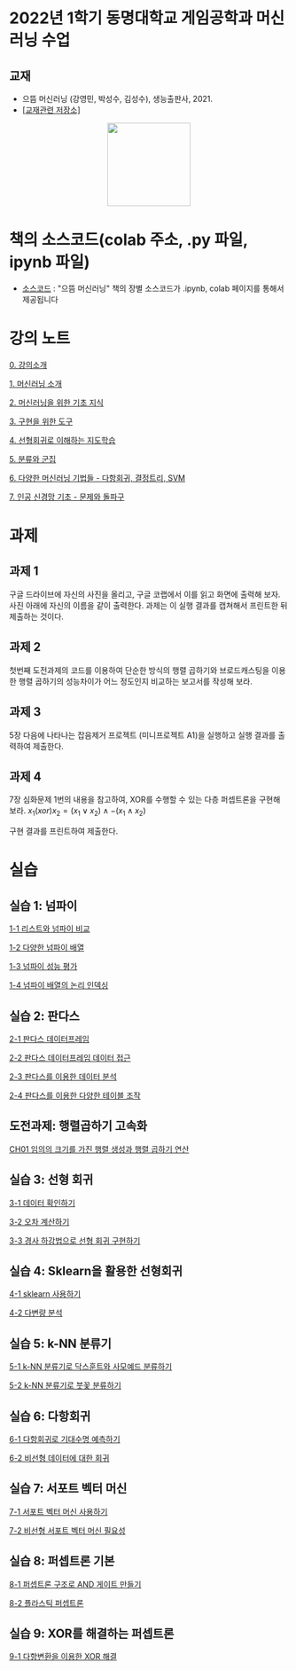 # 2022년 1학기 동명대학교 게임공학과 머신러닝 수업

## 교재 

 * 으뜸 머신러닝 (강영민, 박성수, 김성수), 생능출판사, 2021.
 * [[교재관련 저장소]](http://github.com/dknife/ML)
<p align="center">
  <img src="https://github.com/dknife/ML/raw/main/image/PrimeML_cover.png" width=150px>
</p>

# 책의 소스코드(colab 주소, .py 파일, ipynb 파일)
* [소스코드](https://github.com/dknife/ML/tree/main/Source/README.md)
: "으뜸 머신러닝" 책의 장별 소스코드가 .ipynb, colab 페이지를 통해서 제공됩니다


# 강의 노트

[0. 강의소개](https://github.com/dknife/2022MLClass/raw/main/LectureNotes/00_%EC%9C%BC%EB%9C%B8%20%EB%A8%B8%EC%8B%A0%EB%9F%AC%EB%8B%9D_%EA%B0%95%EC%9D%98%EC%9E%90%EC%95%88%EB%82%B4%EC%84%9C.pdf)

[1. 머신러닝 소개](https://github.com/dknife/2022MLClass/raw/main/LectureNotes/01%EC%9E%A5_%EB%A8%B8%EC%8B%A0%EB%9F%AC%EB%8B%9D%EC%9D%B4%EB%9E%80.pdf)

[2. 머신러닝을 위한 기초 지식](https://github.com/dknife/2022MLClass/raw/main/LectureNotes/02%EC%9E%A5_%EB%A8%B8%EC%8B%A0%EB%9F%AC%EB%8B%9D%EC%9D%84%20%EC%9C%84%ED%95%9C%20%EA%B8%B0%EC%B4%88%EC%A7%80%EC%8B%9D.pdf)

[3. 구현을 위한 도구](https://github.com/dknife/2022MLClass/raw/main/LectureNotes/03%EC%9E%A5_%EA%B5%AC%ED%98%84%EC%9D%84%EC%9C%84%ED%95%9C%20%EB%8F%84%EA%B5%AC.pdf)

[4. 선형회귀로 이해하는 지도학습](https://github.com/dknife/2022MLClass/raw/main/LectureNotes/04%EC%9E%A5_%EC%84%A0%ED%98%95%20%ED%9A%8C%EA%B7%80%EB%A1%9C%20%EC%9D%B4%ED%95%B4%ED%95%98%EB%8A%94%20%EC%A7%80%EB%8F%84%ED%95%99%EC%8A%B5.pdf)


[5. 분류와 군집](https://github.com/dknife/2022MLClass/raw/main/LectureNotes/05%EC%9E%A5_%EB%B6%84%EB%A5%98%EC%99%80%20%EA%B5%B0%EC%A7%91%ED%99%94%EB%A1%9C%20%EC%9D%B4%ED%95%B4%ED%95%98%EB%8A%94%20%EC%A7%80%EB%8F%84%20%ED%95%99%EC%8A%B5%EA%B3%BC%20%EB%B9%84%EC%A7%80%EB%8F%84%20%ED%95%99%EC%8A%B5.pdf)

[6. 다양한 머신러닝 기법들 - 다항회귀, 결정트리, SVM](https://github.com/dknife/2022MLClass/raw/main/LectureNotes/06%EC%9E%A5_%EB%8B%A4%EC%96%91%ED%95%9C%20%EB%A8%B8%EC%8B%A0%EB%9F%AC%EB%8B%9D%20%EA%B8%B0%EB%B2%95%EB%93%A4%20-%20%EB%8B%A4%ED%95%AD%20%ED%9A%8C%EA%B7%80%2C%20%EA%B2%B0%EC%A0%95%20%ED%8A%B8%EB%A6%AC%2C%20SVM.pdf)

[7. 인공 신경망 기초 - 문제와 돌파구](https://github.com/dknife/2022MLClass/raw/main/LectureNotes/07%EC%9E%A5_%EC%9D%B8%EA%B3%B5%20%EC%8B%A0%EA%B2%BD%EB%A7%9D%20%EA%B8%B0%EC%B4%88%20-%20%EB%AC%B8%EC%A0%9C%EC%99%80%20%EB%8F%8C%ED%8C%8C%EA%B5%AC.pdf)

# 과제

## 과제 1
구글 드라이브에 자신의 사진을 올리고, 구글 코랩에서 이를 읽고 화면에 출력해 보자. 사진 아래에 자신의 이름을 같이 출력한다. 과제는 이 실행 결과를 캡쳐해서 프린트한 뒤 제출하는 것이다.

## 과제 2
첫번째 도전과제의 코드를 이용하여 단순한 방식의 행렬 곱하기와 브로드캐스팅을 이용한 행렬 곱하기의 성능차이가 어느 정도인지 비교하는 보고서를 작성해 보라.

## 과제 3
5장 다음에 나타나는 잡음제거 프로젝트 (미니프로젝트 A1)을 실행하고 실행 결과를 출력하여 제출한다.

## 과제 4
7장 심화문제 1번의 내용을 참고하여, XOR를 수행할 수 있는 다층 퍼셉트론을 구현해 보라.
$x_1 (xor) x_2 = ( x_1 \vee x_2 ) \wedge  - ( x_1 \wedge x_2 )$

구현 결과를 프린트하여 제출한다.

# 실습

## 실습 1: 넘파이
[1-1 리스트와 넘파이 비교](https://colab.research.google.com/drive/1osPVHCj9bb2ccd65ltwDf6cVXdMMcBsG)

[1-2 다양한 넘파이 배열](https://colab.research.google.com/drive/17-D42pmBcLQd__xF3CuGKaXc_n0q9d1Z#scrollTo=3tXuwXVspM61)

[1-3 넘파이 성능 평가](https://colab.research.google.com/drive/1H-YFc6T3Gab1O7OOVejbp64FXPAnPNXA)

[1-4 넘파이 배열의 논리 인덱싱](https://colab.research.google.com/drive/1xX73D2n2bZKrmzT7IETCoYftKBVG0qNw)

## 실습 2: 판다스
[2-1 판다스 데이터프레임](https://colab.research.google.com/drive/1R3pCGiRkFr2mI2cjOlLNozXIcOxB4wOB)

[2-2 판다스 데이터프레임 데이터 접근](https://colab.research.google.com/drive/1txwI0hoBlKGij5CVaMvZFgKOP2Xqo50I#scrollTo=cjEhMSyBsrr_)

[2-3 판다스를 이용한 데이터 분석](https://colab.research.google.com/drive/1Notdchiw_gpJwx3-HcNmNvJFILHr_DDK)

[2-4 판다스를 이용한 다양한 테이블 조작](https://colab.research.google.com/drive/1k_9RwRj-Si1YNPMMRZJYYSXPh6Riyz-D)

## 도전과제: 행렬곱하기 고속화
[CH01 임의의 크기를 가진 행렬 생성과 행렬 곱하기 연산 ](https://colab.research.google.com/drive/18ktXiU7qcIm2gqazen3Ijbzey0JkUGJO#scrollTo=YD33R6fCpSRx)

## 실습 3: 선형 회귀

[3-1 데이터 확인하기](https://colab.research.google.com/drive/1-ltCBzBHSpxKWZMMP_hQ8L-S3TgmFDF0#scrollTo=3G4xMIdaxROP)

[3-2 오차 계산하기](https://colab.research.google.com/drive/1rVQY97_VNqGZuBVh3yoxZklXNebgkd8t#scrollTo=Pz7yGV0eCMf6)

[3-3 경사 하강법으로 선형 회귀 구현하기](https://colab.research.google.com/drive/1aDhP6FLmiiNKhBw9g0T5PRiibY79NMIV#scrollTo=TlKGlXeRGPxh)

## 실습 4: Sklearn을 활용한 선형회귀

[4-1 sklearn 사용하기](https://colab.research.google.com/drive/1ckmrkOMYVR2Ph32-qc6E4hnHg-dnbngS)

[4-2 다변량 분석](https://colab.research.google.com/drive/14Thltyq2kiRyMhvYYTQcuZGbi7YkkyAD#scrollTo=oFiDQnEUBZCk)

## 실습 5:  k-NN 분류기

[5-1 k-NN 분류기로 닥스훈트와 사모예드 분류하기](https://colab.research.google.com/drive/17SsKvw6JE4nIXlAcGUwy8edolqs4UtLn)

[5-2 k-NN 분류기로 붓꽃 분류하기](https://colab.research.google.com/drive/1D9Rczmr4HeUfFjJPcRs_jMdLJxU1gWrL)


## 실습 6: 다항회귀

[6-1 다항회귀로 기대수명 예측하기 ](https://colab.research.google.com/drive/1w1Y2F9SY8zCTFF5RuakrmzlbEQacIWeD#scrollTo=CBxmAyyD3qvF)

[6-2 비선형 데이터에 대한 회귀](https://colab.research.google.com/drive/166aOi6XUifRVMpzOwBmLnhpw4NBt25ns#scrollTo=VFBTrS9HLaGz)

## 실습 7: 서포트 벡터 머신

[7-1 서포트 벡터 머신 사용하기](https://colab.research.google.com/drive/1TazVa9UWrNloFw6PQIIoH0ydhQHUl1-Q#scrollTo=qY8XnLLOJOch)

[7-2 비선형 서포트 벡터 머신 필요성](https://colab.research.google.com/drive/1ViYrdCrVUzwFkZkb7ayT8M5BzPyvCivh)

## 실습 8: 퍼셉트론 기본

[8-1 퍼셉트론 구조로 AND 게이트 만들기](https://colab.research.google.com/drive/1oUmx21-Va07WFeFBcFEtLP-5JURznyM7?usp=sharing)

[8-2 플라스틱 퍼셉트론](https://colab.research.google.com/drive/1ZQEtpJ96hoHjKIjEvJBxMPRy4f2UvNCx?usp=sharing)

## 실습 9: XOR를 해결하는 퍼셉트론

[9-1 다항변환을 이용한 XOR 해결](https://colab.research.google.com/drive/1Esi7BIPiDkXfZ3e9JaAQdiDLW5cUqUZa?usp=sharing)

